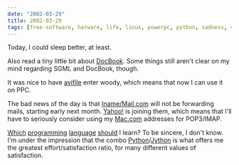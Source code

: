 ```yaml
---
date: "2002-03-29"
title: 2002-03-29
tags: [free-software, harware, life, linux, powerpc, python, sadness, video]
---
```

Today, I could sleep better, at least.

Also read a tiny little bit about
[DocBook](http://www.docbook.org/). Some things still aren't clear
on my mind regarding SGML and DocBook, though.

It was nice to have [avifile](http://avifile.sf.net/) enter woody,
which means that now I can use it on PPC.

The bad news of the day is that
[Iname/Mail.com](http://www.iname.com/) will not be forwarding
mails, starting early next month. [Yahoo!](http://mail.yahoo.com/)
is joining them, which means that I'll have to seriously consider
using my [Mac.com](http://www.mac.com) addresses for POP3/IMAP.

[Which](http://www.python.org/) [programming](http://www.perl.com/)
[language](http://java.sun.com/)
[should](http://www.objective-c.org/) I learn? To be sincere, I
don't know. I'm under the impression that the combo
[Python](http://www.python.org/)/[Jython](http://www.jython.org/)
is what offers me the greatest effort/satisfaction ratio, for many
different values of satisfaction.



